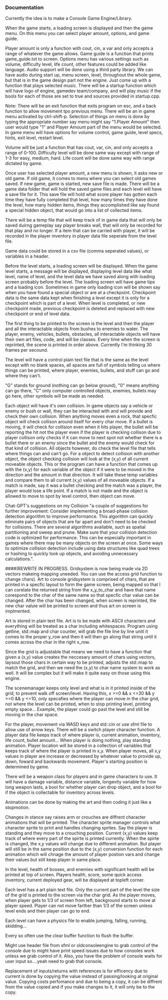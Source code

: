 ### Documentation

Currently the idea is to make a Console Game Engine/Library.

When the game starts, a loading screen is displayed and then the game menu. On this menu you can select player amount, options, and game guide.

Player amount is only a function with cout, cin, a var and only accepts a range of whatever the game allows. 
Game guide is a function that prints game_guide.txt to screen. 
Options menu has various settings such as volume, difficulty level, life count, other features could be added like language. Audio support will be
done using a third party library. We can have audio during start up, menu screen, level, throughout the whole game, but that is in the game design 
part not the engine. Just come up with a function that plays selected music. There will be a startup function which will have logo of engine, gamedev
team/company, and will play music if the bools for each of those are set to true and sources provided in startup.cpp.

Note: There will be an exit function that exits program on esc, and a back function to allow movement tpo previous menu. There will be an in game 
menu activated by ctrl-shift-p. Selection of things on menu is done by typing the appropriate number say menu might say "1.Player Amount" then 
user would type "1" and Player Amount part of the menu would be selected. In game menu will have options for volume control, game guide, level specs, 
hints, exit level, restart level. 

Volume will be just a function that has cout, var, cin, and only accepts a range of 0-100. 
Difficulty level will be done same way except with range of 1-3 for easy, medium, hard. 
Life count will be done same way with range dictated by game. 

Once user has selected player amount, a new menu is shown, it asks new or old game. If old game, it comes to menu where you can select old games 
saved. If new game, game is started, new save file is made. There will be a game data folder that will hold the saved game files and each level 
will have a save file for it. This save file will hold what score player has gotten each time they have fully completed that level, how many times 
they have done the level, how many hidden items, things they accomplished like say found a special hidden object, that would go into a list of 
collected items. 

There will be a temp file that will keep track of in game data that will only be saved duirng gameplay say player breaks wall, that will only be 
recorded for that play and no longer. If a item that can be carried with player, it will be recorded in the player inventory in player data file 
seperate from the level file. 

Game data could be stored in a csv file (comma seperated values), or variables in a header.

Before the level starts, a loading screen will be displayed. When the game level starts, a message will be displayed, displaying level data like 
what level, name of level, and the level data we have saved along with loading screen probably before the level. The loading screen will have 
game tips and a loading icon. Sometimes in game only loading icon will be shown say when you have found a special object or are at a checkpoint. 
Checkpoint data is the same data kept when finishing a level except it is only for a checkpoint which is part of a level. When level is completed, 
or new checkpoint made, previous checkpoint is deleted and replaced with new checkpoint or end of level data. 

The first thing to be printed to the screen is the level and then the player and all the interactable objects from bushes to enemies to water. 
The player, enemy, vehicles, bullets, obstacles, all interactable objects will have their own art files, code, and will be classes. Every time 
when the screen is reprinted, the scene is printed in order above. Currently I'm thinking 30 frames per secound. 

The level will have a control plain text file that is the same as the level except with no blank spaces, all spaces are full of symbols telling us where 
things can be printed, where player, enemies, bullets, and stuff can go and where they can't.

"G" stands for ground (nothing can go below ground), "0" means anything can go there, "C" only computer controlled objects, enemies, bullets may go 
here, other symbols will be made as needed. 

Each object will have it's own collision. In game objects say a vehicle or enemy or bush or wall, they can be interacted with and will provide and 
check their own collision. When anything moves even a rock, that specfic object will check collison around itself for every char move. If a bullet 
is moving, it will check for collision even when it hits player, the bullet will be reporting the hit not the player even if the player is checking 
collison due to player collison only checks if it can move to next spot not whether there is a bullet there or an enemy since the bullet and the enemy 
would check for that kind of collision. All objects however, do check the level file that tells where things can and can't go. For a object to detect
collision with another object, the object checking collision will look at the (x,y) of all current moveable objects. This or the program can have a 
function that comes up with the (x,y) for each variable of the object if it were to be moved in the direction and the amount in that direction. It will
take these temp variables and compare them to all current (x,y) values of all moveable objects. If a match is made, say it was a bullet checking and the
match was a player, the player would lose a life point. If a match is not made and the object is allowed to move to spot by level control, then object 
can move.


Chat-GPT's suggestions on my Collision "a couple of suggestions for further improvement: Consider implementing a broad-phase collision detection algorithm
to improve performance. This algorithm can quickly eliminate pairs of objects that are far apart and don't need to be checked for collisions. There are 
several algorithms available, such as spatial partitioning and sweep and prune. Make sure that your collision detection code is optimized for performance. 
This can be especially important in games where there may be many objects on the screen at once. Some ways to optimize collision detection include using 
data structures like quad trees or hashing to quickly look up objects, and avoiding unnecessary calculations.".

####(REWRITE IN PROGRESS. Gridsystem is now being made via 2D vectors makeing mapping uneeded. You can use the access grid function to change chars).
Art to console gridsystem is comprised of chars, that are printed in a specfic layout to form the game screen, being mapped so that I can corelate the 
returned string from the x_y_to_char and have that name corespond to the char of the same name so that specfic char value can be changed. After the char 
has been changed, when screen is reprinted, the new char valuie will be printed to screen and thus art on screen is implmented. 

Art is stored in plain text file. Art is to be made with ASCII characters and everything will be treated as a char including whitespaces. Program using getline, 
std::map and char counter, will grab the file line by line unitl it comes to the proper y_row and then it will then go along that string until it comes 
across the char in the right x_row.

Since the grid is adjustable that means we need to have a function that given a (x,y) value creates the neccesary amount of chars using vectors, laysout 
those chars in certain way to be printed, adjusts the std::map to match the grid, and then we need the (x,y) to char name system to work as well. It will 
be complex but it will make it quite easy on those using this engine.

The scenemanager keeps only level and what is in it printed inside of the grid, to prevent walk off screen/level. Having this, 
x >=0 && x <=30 && y >=0 && y <=10, only specafies where the player can move in the char grid, not where the level can be printed, when to stop 
printing level, printing empty space... Example, the player could go past the level and still be moving in the char space.

For the player, movement via WASD keys and std::cin or use sfml file to allow use of arrow keys. There will be a switch player character function. 
A player data file keeps track of where player is, current animation, inventory, life count, bullet amount... When player is doing nothing, play 
standing animation. Player location will be stored in a collection of variables that keeps track of where the player is printed in x,y. When 
player moves, all x,y values in player are increase or decreased by whatever value to provide up, down, foward and backwards movement. Player's
starting position is determined by game. 

There will be a weapon class for players and in game characters to use. It will have a damage variable, distance variable, longevity variable for how long 
weapon lasts, a bool for whether player can drop object, and a bool for if the object is collectable for inventory across levels.

Animations can be done by making the art and then coding it just like a stopmotion.

Changes in stance say raises arm or crouches are diffrent character animations that will be printed. The character sprite manager controls what character 
sprite to print and handles changing sprites. Say the player is standing and they move to a crouching position. Current (x,y) values keep track of 
where every part of the spirte is printed currently. When the spirte is changed, the x,y values will change due to different animation. But player 
will still be in the same position due to the (x,y) conversion function for each animation which will chnage the amount of player postion vars and
change their values but still keep player in same place.

In the level, health of bosses, and enemies with significant health will be printed at top of screen. Players health, score, some quick access 
inventory, current deployed gear, will be displayed at topleft corner.

Each level has a art plain text file. Only the current part of the level the size of the grid is printed to the screen via the char grid. As the player 
moves, when player gets to 1/3 of screen from left, background starts to move at player speed. Player can not move farther than 1/3 of the 
screen unless level ends and then player can go to end.

Each level can have a physics file to enable jumping, falling, running, skidding...

Every so often use the clear buffer function to flush the buffer.

Might use header file from sfml or oldconsoleengine to grab control of the console due to might have print speed issues due to how consoles work unless 
we grab control of it. Also, you have the problem of console waits for user input so....yeah need to grab that console.

Replacement of inputs/returns with references is for efficency due to current is done by copying the value instead of passing/looking at original value.
Copying costs perfomance and due to being a copy, it can be diffrent from the value copied and if you make changes to it, it will only be to the copy.